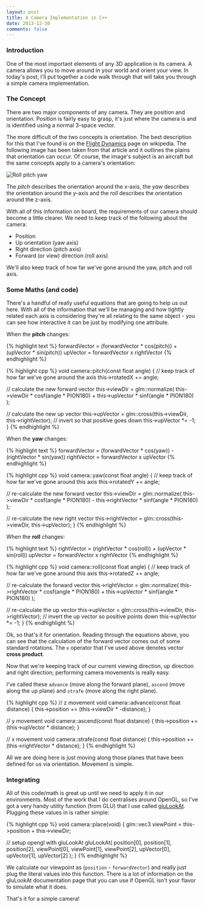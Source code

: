 ```yaml
---
layout: post
title: A Camera Implementation in C++
date: 2013-12-30
comments: false
---
```


### Introduction

One of the most important elements of any 3D application is its camera. A camera allows you to move around in your world and orient your view. In today's post, I'll put together a code walk through that will take you through a simple camera implementation.

### The Concept

There are two major components of any camera. They are position and orientation. Position is fairly easy to grasp, it's just where the camera is and is identified using a normal 3-space vector.

The more difficult of the two concepts is orientation. The best description for this that I've found is on the [Flight Dynamics](http://en.wikipedia.org/wiki/Flight_dynamics) page on wikipedia. The following image has been taken from that article and it outlines the plains that orientation can occur. Of course, the image's subject is an aircraft but the same concepts apply to a camera's orientation:

![Roll pitch yaw](http://2.bp.blogspot.com/-ps-FvMLXC0U/UsEQcjCw5gI/AAAAAAAAAxk/v-ZbdV9aAfc/s1600/Rollpitchyawplain.png)

The <em>pitch</em> describes the orientation around the x-axis, the <em>yaw</em> describes the orientation around the y-axis and the <em>roll</em> describes the orientation around the z-axis.

With all of this information on board, the requirements of our camera should become a little clearer. We need to keep track of the following about the camera:

* Position
* Up orientation (yaw axis)
* Right direction (pitch axis)
* Forward (or view) direction (roll axis)

We'll also keep track of how far we've gone around the yaw, pitch and roll axis.

### Some Maths (and code)

There's a handful of really useful equations that are going to help us out here. With all of the information that we'll be managing and how tightly related each axis is considering they're all relating to the same object - you can see how interactive it can be just by modifying one attribute.

When the <strong>pitch</strong> changes:

{% highlight text %}
forwardVector = (forwardVector * cos(pitch)) + (upVector * sin(pitch))
upVector      = forwardVector x rightVector
{% endhighlight %}

{% highlight cpp %}
void camera::pitch(const float angle) {
  // keep track of how far we've gone around the axis
  this->rotatedX += angle;

  // calculate the new forward vector
  this->viewDir = glm::normalize(
    this->viewDir * cosf(angle * PION180) +
    this->upVector * sinf(angle * PION180)
  );

  // calculate the new up vector
  this->upVector  = glm::cross(this->viewDir, this->rightVector);
  // invert so that positive goes down
  this->upVector *= -1;
}
{% endhighlight %}

When the <strong>yaw</strong> changes:

{% highlight text %}
forwardVector = (forwardVector * cos(yaw)) - (rightVector * sin(yaw))
rightVector   = forwardVector x upVector
{% endhighlight %}

{% highlight cpp %}
void camera::yaw(const float angle) {
  // keep track of how far we've gone around this axis
  this->rotatedY += angle;

  // re-calculate the new forward vector
  this->viewDir = glm::normalize(
    this->viewDir * cosf(angle * PION180) -
    this->rightVector * sinf(angle * PION180)
  );

  // re-calculate the new right vector
  this->rightVector = glm::cross(this->viewDir, this->upVector);
}
{% endhighlight %}

When the <strong>roll</strong> changes:

{% highlight text %}
rightVector = (rightVector * cos(roll)) + (upVector * sin(roll))
upVector    = forwardVector x rightVector
{% endhighlight %}

{% highlight cpp %}
void camera::roll(const float angle) {
  // keep track of how far we've gone around this axis
  this->rotatedZ += angle;

  // re-calculate the forward vector
  this->rightVector = glm::normalize(
    this->rightVector * cosf(angle * PION180) +
    this->upVector * sinf(angle * PION180)
  );

  // re-calculate the up vector
  this->upVector  = glm::cross(this->viewDir, this->rightVector);
  // invert the up vector so positive points down
  this->upVector *= -1;
}
{% endhighlight %}

Ok, so that's it for orientation. Reading through the equations above, you can see that the calculation of the forward vector comes out of some standard rotations. The `x` operator that I've used above denotes vector <strong>cross product</strong>.

Now that we're keeping track of our current viewing direction, up direction and right direction; performing camera movements is really easy.

I've called these `advance` (move along the forward plane), `ascend` (move along the up plane) and `strafe` (move along the right plane).

{% highlight cpp %}
// z movement
void camera::advance(const float distance) {
  this->position += (this->viewDir * -distance);
}

// y movement
void camera::ascend(const float distance) {
  this->position += (this->upVector * distance);
}

// x movement
void camera::strafe(const float distance) {
  this->position += (this->rightVector * distance);
}
{% endhighlight %}

All we are doing here is just moving along those planes that have been defined for us via orientation. Movement is simple.

### Integrating

All of this code/math is great up until we need to apply it in our environments. Most of the work that I do centralises around OpenGL, so I've got a very handy utility function (from GLU) that I use called [gluLookAt](http://www.opengl.org/sdk/docs/man2/xhtml/gluLookAt.xml). Plugging these values in is rather simple:

{% highlight cpp %}
void camera::place(void) {
  glm::vec3 viewPoint = this->position + this->viewDir;

   // setup opengl with gluLookAt
  gluLookAt(
    position[0], position[1], position[2],
    viewPoint[0], viewPoint[1], viewPoint[2],
    upVector[0], upVector[1], upVector[2]
  );
}
{% endhighlight %}

We calculate our viewpoint as (`position` - `forwardVector`) and really just plug the literal values into this function. There is a lot of information on the gluLookAt documentation page that you can use if OpenGL isn't your flavor to simulate what it does.

That's it for a simple camera! 